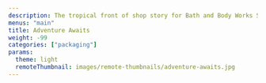 ```yaml
---
description: The tropical front of shop story for Bath and Body Works Spring 2019.
menus: "main"
title: Adventure Awaits
weight: -99
categories: ["packaging"]
params:
  theme: light
  remoteThumbnail: images/remote-thumbnails/adventure-awaits.jpg
---
```

